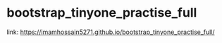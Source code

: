 # bootstrap_tinyone_practise_full
link:  https://imamhossain5271.github.io/bootstrap_tinyone_practise_full/
